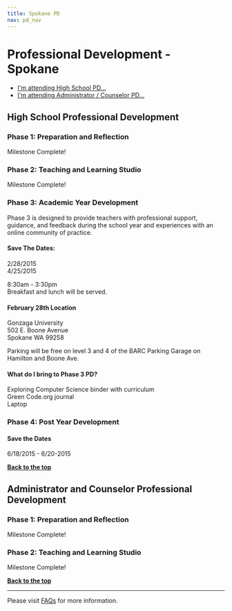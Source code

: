 ```yaml
---
title: Spokane PD
nav: pd_nav
---
```

<a id="top"></a>

# Professional Development - Spokane

- [I'm attending High School PD...](#hs)
- [I'm attending Administrator / Counselor PD...](#admin)

<a id="hs"></a>

## High School Professional Development

### Phase 1: Preparation and Reflection

Milestone Complete!

### Phase 2: Teaching and Learning Studio

Milestone Complete!

### Phase 3: Academic Year Development
Phase 3 is designed to provide teachers with professional support, guidance, and feedback during the school year and experiences with an online community of practice.

#### Save The Dates:

2/28/2015
<br />
4/25/2015
<br />

8:30am - 3:30pm
<br />
Breakfast and lunch will be served. 

#### February 28th Location 

Gonzaga University
<br />
502 E. Boone Avenue 
<br />
Spokane WA 99258
<br />

Parking will be free on level 3 and 4 of the BARC Parking Garage on Hamilton and Boone Ave.

#### What do I bring to Phase 3 PD? ####
Exploring Computer Science binder with curriculum
<br />
Green Code.org journal
<br />
Laptop

### Phase 4: Post Year Development

#### Save the Dates
6/18/2015 - 6/20-2015

[**Back to the top**](#top)


<a id="admin"></a>
## Administrator and Counselor Professional Development

### Phase 1: Preparation and Reflection

Milestone Complete!

### Phase 2: Teaching and Learning Studio

Milestone Complete!

[**Back to the top**](#top)


----------
Please visit [FAQs](/educate/pd/faq) for more information.

<br />
<br />